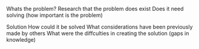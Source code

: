 Whats the problem?
    Research that the problem does exist
    Does it need solving (how important is the problem)

Solution
    How could it be solved
    What considerations have been previously made by others
    What were the diffculties in creating the solution (gaps in knowledge)
